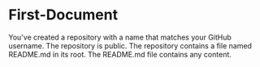 # First-Document
You've created a repository with a name that matches your GitHub username.
The repository is public.
The repository contains a file named README.md in its root.
The README.md file contains any content.
